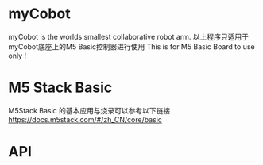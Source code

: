 # myCobot
myCobot is the worlds smallest collaborative robot arm. 
以上程序只适用于myCobot底座上的M5 Basic控制器进行使用
This is for M5 Basic Board to use only !

# M5 Stack Basic
M5Stack Basic 的基本应用与烧录可以参考以下链接
https://docs.m5stack.com/#/zh_CN/core/basic


# API
